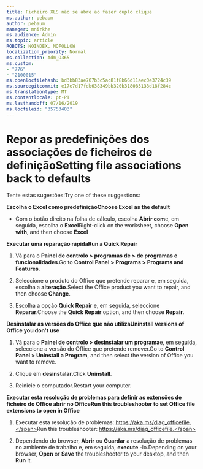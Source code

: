 ```yaml
---
title: Ficheiro XLS não se abre ao fazer duplo clique
ms.author: pebaum
author: pebaum
manager: mnirkhe
ms.audience: Admin
ms.topic: article
ROBOTS: NOINDEX, NOFOLLOW
localization_priority: Normal
ms.collection: Adm_O365
ms.custom:
- "776"
- "2100015"
ms.openlocfilehash: bd3bb83ae707b3c5ac81f8b66d11aec0e3724c39
ms.sourcegitcommit: e17e7d17fdb638349bb320b318085138d18f284c
ms.translationtype: MT
ms.contentlocale: pt-PT
ms.lasthandoff: 07/16/2019
ms.locfileid: "35753403"
---
```

# <a name="setting-file-associations-back-to-defaults"></a><span data-ttu-id="0df57-102">Repor as predefinições dos associações de ficheiros de definição</span><span class="sxs-lookup"><span data-stu-id="0df57-102">Setting file associations back to defaults</span></span>

<span data-ttu-id="0df57-103">Tente estas sugestões:</span><span class="sxs-lookup"><span data-stu-id="0df57-103">Try one of these suggestions:</span></span>

<span data-ttu-id="0df57-104">**Escolha o Excel como predefinição**</span><span class="sxs-lookup"><span data-stu-id="0df57-104">**Choose Excel as the default**</span></span>

* <span data-ttu-id="0df57-105">Com o botão direito na folha de cálculo, escolha **Abrir com**e, em seguida, escolha o **Excel**</span><span class="sxs-lookup"><span data-stu-id="0df57-105">Right-click on the worksheet, choose **Open with**, and then choose **Excel**</span></span>

<span data-ttu-id="0df57-106">**Executar uma reparação rápida**</span><span class="sxs-lookup"><span data-stu-id="0df57-106">**Run a Quick Repair**</span></span>

1. <span data-ttu-id="0df57-107">Vá para o **Painel de controlo > programas de > de programas e funcionalidades**.</span><span class="sxs-lookup"><span data-stu-id="0df57-107">Go to **Control Panel > Programs > Programs and Features**.</span></span>

2. <span data-ttu-id="0df57-108">Seleccione o produto do Office que pretende reparar e, em seguida, escolha a **alteração**.</span><span class="sxs-lookup"><span data-stu-id="0df57-108">Select the Office product you want to repair, and then choose **Change**.</span></span>

3. <span data-ttu-id="0df57-109">Escolha a opção **Quick Repair** e, em seguida, seleccione **Reparar**.</span><span class="sxs-lookup"><span data-stu-id="0df57-109">Choose the **Quick Repair** option, and then choose **Repair**.</span></span>

<span data-ttu-id="0df57-110">**Desinstalar as versões do Office que não utiliza**</span><span class="sxs-lookup"><span data-stu-id="0df57-110">**Uninstall versions of Office you don't use**</span></span>

1. <span data-ttu-id="0df57-111">Vá para o **Painel de controlo > desinstalar um programa**e, em seguida, seleccione a versão do Office que pretende remover.</span><span class="sxs-lookup"><span data-stu-id="0df57-111">Go to **Control Panel > Uninstall a Program**, and then select the version of Office you want to remove.</span></span>

2. <span data-ttu-id="0df57-112">Clique em **desinstalar**.</span><span class="sxs-lookup"><span data-stu-id="0df57-112">Click **Uninstall**.</span></span>

3. <span data-ttu-id="0df57-113">Reinicie o computador.</span><span class="sxs-lookup"><span data-stu-id="0df57-113">Restart your computer.</span></span>

<span data-ttu-id="0df57-114">**Executar esta resolução de problemas para definir as extensões de ficheiro do Office abrir no Office**</span><span class="sxs-lookup"><span data-stu-id="0df57-114">**Run this troubleshooter to set Office file extensions to open in Office**</span></span>

1. <span data-ttu-id="0df57-115">Executar esta resolução de problemas: https://aka.ms/diag_officefile.</span><span class="sxs-lookup"><span data-stu-id="0df57-115">Run this troubleshooter: https://aka.ms/diag_officefile.</span></span>

2. <span data-ttu-id="0df57-116">Dependendo do browser, **Abrir** ou **Guardar** a resolução de problemas no ambiente de trabalho e, em seguida, **execute** -lo.</span><span class="sxs-lookup"><span data-stu-id="0df57-116">Depending on your browser, **Open** or **Save** the troubleshooter to your desktop, and then **Run** it.</span></span>
